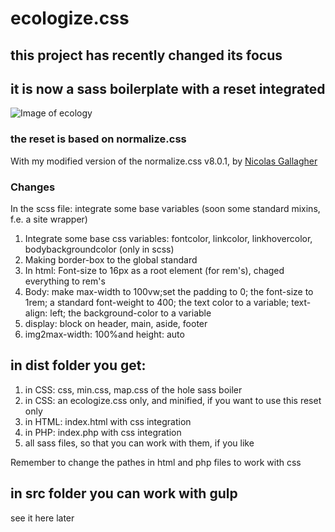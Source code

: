# ecologize.css

## this project has recently changed its focus

## it is now a sass boilerplate with a reset integrated

![Image of ecology](https://github.com/eversthomas/ecologize.css/blob/master/scr/HTMLandPHP/img/ecology_logo-350-trans.png)

### the reset is based on normalize.css

With my modified version of the normalize.css v8.0.1, by [Nicolas Gallagher](https://github.com/necolas)

### Changes

In the scss file: integrate some base variables (soon some standard mixins, f.e. a site wrapper)

1. Integrate some base css variables: fontcolor, linkcolor, linkhovercolor, bodybackgroundcolor (only in scss)
2. Making border-box to the global standard
3. In html: Font-size to 16px as a root element (for rem's), chaged everything to rem's
4. Body: make max-width to 100vw;set the padding to 0; the font-size to 1rem; a standard font-weight to 400; the text color to a variable; text-align: left; the background-color to a variable
5. display: block on header, main, aside, footer
6. img2max-width: 100%and height: auto

## in dist folder you get:

1. in CSS: css, min.css, map.css of the hole sass boiler
2. in CSS: an ecologize.css only, and minified, if you want to use this reset only
3. in HTML: index.html with css integration
4. in PHP: index.php with css integration
5. all sass files, so that you can work with them, if you like

Remember to change the pathes in html and php files to work with css

## in src folder you can work with gulp

see it here later
